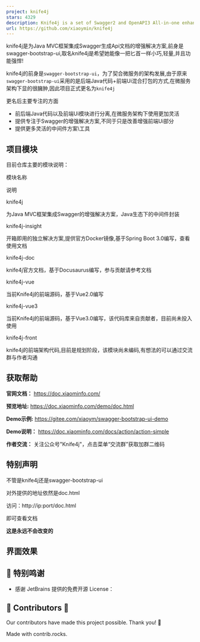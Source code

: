 ```yaml
---
project: knife4j
stars: 4329
description: Knife4j is a set of Swagger2 and OpenAPI3 All-in-one enhancement solution
url: https://github.com/xiaoymin/knife4j
---
```


knife4j是为Java MVC框架集成Swagger生成Api文档的增强解决方案,前身是swagger-bootstrap-ui,取名knife4j是希望她能像一把匕首一样小巧,轻量,并且功能强悍!

knife4j的前身是`swagger-bootstrap-ui`，为了契合微服务的架构发展,由于原来`swagger-bootstrap-ui`采用的是后端Java代码+前端Ui混合打包的方式,在微服务架构下显的很臃肿,因此项目正式更名为`knife4j`

更名后主要专注的方面

-   前后端Java代码以及前端Ui模块进行分离,在微服务架构下使用更加灵活
-   提供专注于Swagger的增强解决方案,不同于只是改善增强前端Ui部分
-   提供更多灵活的中间件方案\\工具

项目模块
----

目前仓库主要的模块说明：

模块名称

说明

knife4j

为Java MVC框架集成Swagger的增强解决方案，Java生态下的中间件封装

knife4j-insight

开箱即用的独立解决方案,提供官方Docker镜像,基于Spring Boot 3.0编写，查看使用文档

knife4j-doc

knife4j官方文档，基于Docusaurus编写，参与贡献请参考文档

knife4j-vue

当前Knife4j的前端源码，基于Vue2.0编写

knife4j-vue3

当前Knife4j的前端源码，基于Vue3.0编写，该代码库来自贡献者，目前尚未投入使用

knife4j-front

knife4j的前端架构代码,目前是规划阶段，该模块尚未编码,有想法的可以通过交流群与作者沟通

获取帮助
----

**官网文档：** https://doc.xiaominfo.com/

**预览地址:** https://doc.xiaominfo.com/demo/doc.html

**Demo示例:** https://gitee.com/xiaoym/swagger-bootstrap-ui-demo

**Demo说明：** https://doc.xiaominfo.com/docs/action/action-simple

**作者交流：** 关注公众号"Knife4j"，点击菜单“交流群”获取加群二维码

特别声明
----

不管是knife4j还是swagger-bootstrap-ui

对外提供的地址依然是doc.html

访问：http://ip:port/doc.html

即可查看文档

**这是永远不会改变的**

界面效果
----

🤝 特别鸣谢
-------

-   感谢 JetBrains 提供的免费开源 License：

💪 Contributors 💪
------------------

Our contributors have made this project possible. Thank you! 🙏

Made with contrib.rocks.
